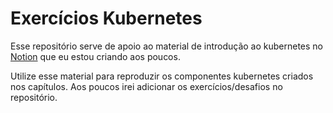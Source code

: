 # Exercícios Kubernetes

Esse repositório serve de apoio ao material de introdução ao kubernetes no [Notion](https://github.com/andrefsilveira1/k8s-exercises) que eu estou criando aos poucos.

Utilize esse material para reproduzir os componentes kubernetes criados nos capítulos. Aos poucos irei adicionar os exercícios/desafios no repositório.

